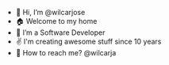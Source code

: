 - 👋 Hi, I’m @wilcarjose
- :house: Welcome to my home
- :mechanical_arm: I’m a Software Developer 
- :v: I'm creating awesome stuff since 10 years
- :beers: How to reach me? @wilcarja

<!---
wilcarjose/wilcarjose is a ✨ special ✨ repository because its `README.md` (this file) appears on your GitHub profile.
You can click the Preview link to take a look at your changes.
--->
